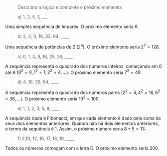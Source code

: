 > Descubra a lógica e complete o próximo elemento: 

> a) 1, 3, 5, 7, ___

Uma simples sequência de ímpares. O próximo elemento seria $9$.

> b) 2, 4, 8, 16, 32, 64, ____

Uma sequência de potências de 2 ($2^n$). O próximo elemento seria $2^7 = 128$.

> c) 0, 1, 4, 9, 16, 25, 36, ____

A sequência representa o quadrado dos números inteiros, começando em 0 até 6 ($0^2 = 0, 1^2 = 1, 2^2 = 4,...$). O próximo elemento seria $7^2 = 49$.

> d) 4, 16, 36, 64, ____

A sequência representa o quadrado dos números pares ($2^2 = 4, 4^2 = 16, 6^2 = 36,...$). O próximo elemento seria $10^2 = 100$.

> e) 1, 1, 2, 3, 5, 8, ____
> 
A sequência dada é Fibonacci, em que cada elemento é dado pela soma de seus dois elementos anteriores. Quando não há dois elementos anteriores, o termo da sequência é 1. Assim, o próximo número seria $8 + 5 = 13$.

> f) 2,10, 12, 16, 17, 18, 19, ____
> 
Todos os números começam com a letra D. O próximo elemento seria $200$.
